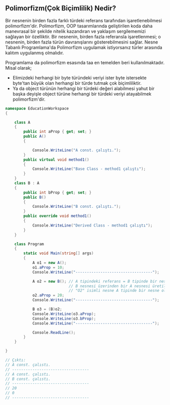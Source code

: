 
## Polimorfizm(Çok Biçimlilik) Nedir?
Bir nesnenin birden fazla farklı türdeki referans tarafından işaretlenebilmesi polimorfizm'dir. Polimorfizm, OOP tasarımlarında geliştirilen koda daha manevrasal bir şekilde nitelik kazandıran
ve yaklaşım sergilememizi sağlayan bir özelliktir. Bir nesnenin, birden fazla referansla işaretlenmesi; o nesnenin, birden fazla türün davranışlarını gösterebilmesini sağlar.
Nesne Tabanlı Programlama'da Polimorfizm uygulamak istiyorsanız türler arasında kalıtım uygulanmış olmalıdır.

Programlama da polimorfizm esasında taa en temelden beri kullanılmaktadır. Misal olarak;
* Elimizdeki herhangi bir byte türündeki veriyi ister byte istersekte byte'tan büyük olan herhangi bir türde tutmak çok biçimliliktir.
* Ya da object türünün herhangi bir türdeki değeri alabilmesi yahut bir başka deyişle object türüne herhangi bir türdeki veriyi atayabilmek polimorfizm'dir.

```cs
namespace EducationWorkspace
{

    class A
    {
        public int aProp { get; set; }
        public A()
        {

            Console.WriteLine("A const. çalıştı.");
        }
        public virtual void method1()
        {
            Console.WriteLine("Base Class - method1 çalıştı");
        }
    }
    class B : A 
    {
        public int bProp { get; set; }
        public B()
        {
            Console.WriteLine("B const. çalıştı.");
        }
        public override void method1()
        {
            Console.WriteLine("Derived Class - method1 çalıştı");
        }
    }

    class Program
    {
        static void Main(string[] args)
        {
            A o1 = new A();
            o1.aProp = 10;
            Console.WriteLine("----------------------------------");

            A o2 = new B(); // A tipindeki referans = B tipinde bir nesne
                            // B nesnesi üzerinden bir A nesnesi üretilmiştir. Her B bir A iken her A bir B değildir.
                            // "O2" isimli nesne A tipinde bir nesne olduğu için sadece A sınıfının üyelerine erişir.
            o2.aProp = 20;
            Console.WriteLine("----------------------------------");

            B o3 = (B)o2;
            Console.WriteLine(o3.aProp);
            Console.WriteLine(o3.bProp);
            Console.WriteLine("----------------------------------");

            Console.ReadLine();
        }
    }

}

// Çıktı:
// A const. çalıstı.
// ----------------------------------
// A const. çalıstı.
// B const. çalıstı.
// ----------------------------------
// 20
// 0
// ----------------------------------
```







